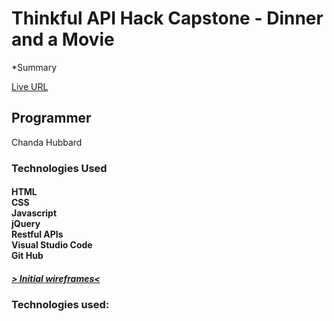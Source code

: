 # Thinkful API Hack Capstone - Dinner and a Movie

*Summary

[Live URL](https://chandahubbard.github.io/API-Hack-Capstone/index.html)

## Programmer
Chanda Hubbard

### Technologies Used

#### HTML <br/>CSS <br/>Javascript <br/>jQuery <br/>Restful APIs <br/>Visual Studio Code <br/>Git Hub

##### [> Initial wireframes<](https://docs.google.com/document/d/16hyz31opJRNBHMy4-gDB9pLsdS5OK1MZCCaQCb7vhCo/edit?usp=sharing)


### Technologies used: 


<!-- A community driven, book recommendation application. Users can create lists of their favorite books and have others recommended to them.
A link to your live app
Screenshot(s) of your app. This makes your app description much easier to understand.
A summary section. This should have a concise explanation of what your app does. Try to frame this from the standpoint of what the user does, or what the app enables for the user.
A section on the technology used. For your capstone, this is fairly simple (HTML/CSS/JavaScript/jQuery) but it's still good to list out the key technologies.





<!-- ## Motivation

<!-- We wanted a book recommendation app that was community driven. Books and lists are all created by the users.

<!-- ## Build Status

<!-- ![Build Status](https://travis-ci.org/thinkful-c11/book-thing.io.svg?branch=master)

<!-- ## Screenshots
Login Screen/Landing Page:

<!-- ![login screen](screenshots/login.png)

<!-- About:

<!-- ![about](screenshots/about.png)

<!-- Library:

<!-- ![library](screenshots/library.png)

<!-- Recommendations:

<!-- ![recommendations](screenshots/recommendations.png)

<!-- ## Environment Setup

<!-- 1. Setup your own postgress server
2. Run the database_script.sql file to build your table structure
3. Create a .env file in your server folder which contains the path to your database as well as your client id and secret
4. Obtain a client id and secret by setting up your app with [the google developers console](https://console.developers.google.com/)
5. Run your project with
```
npm run dev
```

<!-- ## Running the tests

<!-- To run all tests, run
```
<!-- npm test
```
To run just the front/back end tests, run
```
npm run test:server

<!-- npm run test:client
```

<!-- ## Built With

<!-- ### Front-End
* React
* Redux
* React-Router

<!-- ### Back-End
* Postgress
* Express
* Node
* Knex

<!-- ### Testing
* Mocha
* Chai
* Chai-http
* Jest

## Features

<!-- * Create a list of books
* Add your favorite books
* Like lists to get recommendations
* See every book currently in the library

